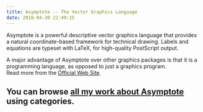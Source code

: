 ```yaml
---
title: Asymptote -- The Vector Graphics Language
date: 2018-04-30 22:49:15
---
```


Asymptote is a powerful descriptive vector graphics language that
provides a natural coordinate-based framework for technical
drawing. Labels and equations are typeset with LaTeX, for high-quality
PostScript output.

A major advantage of Asymptote over other graphics packages is that it
is a programming language, as opposed to just a graphics program.  
Read more from the [Official Web Site](http://asymptote.sourceforge.net/).

## You can browse [all my work about Asymptote](/categories/tech/programming/asymptote/) using categories.

